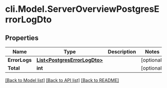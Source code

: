# cli.Model.ServerOverviewPostgresErrorLogDto

## Properties

Name | Type | Description | Notes
------------ | ------------- | ------------- | -------------
**ErrorLogs** | [**List&lt;PostgresErrorLogDto&gt;**](PostgresErrorLogDto.md) |  | [optional] 
**Total** | **int** |  | [optional] 

[[Back to Model list]](../README.md#documentation-for-models) [[Back to API list]](../README.md#documentation-for-api-endpoints) [[Back to README]](../README.md)

